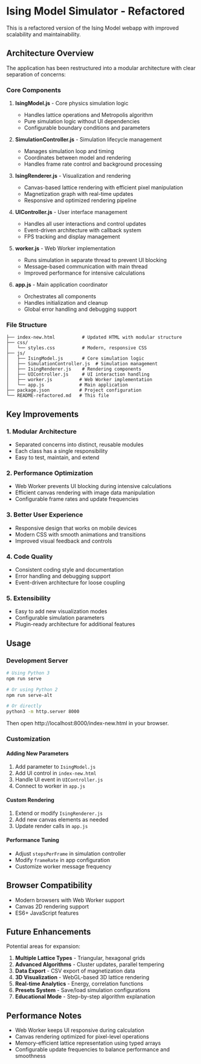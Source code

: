 # Ising Model Simulator - Refactored

This is a refactored version of the Ising Model webapp with improved scalability and maintainability.

## Architecture Overview

The application has been restructured into a modular architecture with clear separation of concerns:

### Core Components

1. **IsingModel.js** - Core physics simulation logic
   - Handles lattice operations and Metropolis algorithm
   - Pure simulation logic without UI dependencies
   - Configurable boundary conditions and parameters

2. **SimulationController.js** - Simulation lifecycle management
   - Manages simulation loop and timing
   - Coordinates between model and rendering
   - Handles frame rate control and background processing

3. **IsingRenderer.js** - Visualization and rendering
   - Canvas-based lattice rendering with efficient pixel manipulation
   - Magnetization graph with real-time updates
   - Responsive and optimized rendering pipeline

4. **UIController.js** - User interface management
   - Handles all user interactions and control updates
   - Event-driven architecture with callback system
   - FPS tracking and display management

5. **worker.js** - Web Worker implementation
   - Runs simulation in separate thread to prevent UI blocking
   - Message-based communication with main thread
   - Improved performance for intensive calculations

6. **app.js** - Main application coordinator
   - Orchestrates all components
   - Handles initialization and cleanup
   - Global error handling and debugging support

### File Structure

```
├── index-new.html          # Updated HTML with modular structure
├── css/
│   └── styles.css          # Modern, responsive CSS
├── js/
│   ├── IsingModel.js       # Core simulation logic
│   ├── SimulationController.js  # Simulation management
│   ├── IsingRenderer.js    # Rendering components
│   ├── UIController.js     # UI interaction handling
│   ├── worker.js          # Web Worker implementation
│   └── app.js             # Main application
├── package.json           # Project configuration
└── README-refactored.md   # This file
```

## Key Improvements

### 1. **Modular Architecture**
- Separated concerns into distinct, reusable modules
- Each class has a single responsibility
- Easy to test, maintain, and extend

### 2. **Performance Optimization**
- Web Worker prevents UI blocking during intensive calculations
- Efficient canvas rendering with image data manipulation
- Configurable frame rates and update frequencies

### 3. **Better User Experience**
- Responsive design that works on mobile devices
- Modern CSS with smooth animations and transitions
- Improved visual feedback and controls

### 4. **Code Quality**
- Consistent coding style and documentation
- Error handling and debugging support
- Event-driven architecture for loose coupling

### 5. **Extensibility**
- Easy to add new visualization modes
- Configurable simulation parameters
- Plugin-ready architecture for additional features

## Usage

### Development Server
```bash
# Using Python 3
npm run serve

# Or using Python 2
npm run serve-alt

# Or directly
python3 -m http.server 8000
```

Then open http://localhost:8000/index-new.html in your browser.

### Customization

#### Adding New Parameters
1. Add parameter to `IsingModel.js`
2. Add UI control in `index-new.html`
3. Handle UI event in `UIController.js`
4. Connect to worker in `app.js`

#### Custom Rendering
1. Extend or modify `IsingRenderer.js`
2. Add new canvas elements as needed
3. Update render calls in `app.js`

#### Performance Tuning
- Adjust `stepsPerFrame` in simulation controller
- Modify `frameRate` in app configuration
- Customize worker message frequency

## Browser Compatibility

- Modern browsers with Web Worker support
- Canvas 2D rendering support
- ES6+ JavaScript features

## Future Enhancements

Potential areas for expansion:

1. **Multiple Lattice Types** - Triangular, hexagonal grids
2. **Advanced Algorithms** - Cluster updates, parallel tempering
3. **Data Export** - CSV export of magnetization data
4. **3D Visualization** - WebGL-based 3D lattice rendering
5. **Real-time Analytics** - Energy, correlation functions
6. **Presets System** - Save/load simulation configurations
7. **Educational Mode** - Step-by-step algorithm explanation

## Performance Notes

- Web Worker keeps UI responsive during calculation
- Canvas rendering optimized for pixel-level operations
- Memory-efficient lattice representation using typed arrays
- Configurable update frequencies to balance performance and smoothness